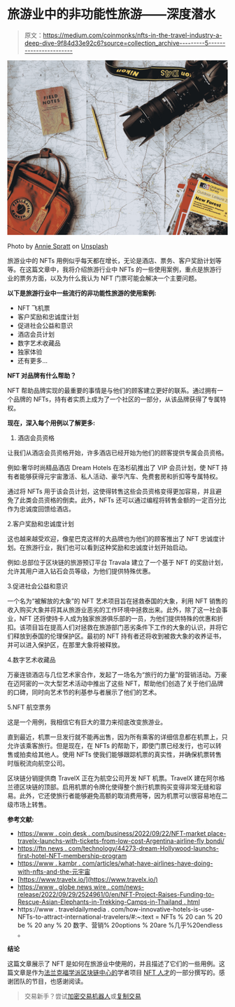 # 旅游业中的非功能性旅游——深度潜水

> 原文：<https://medium.com/coinmonks/nfts-in-the-travel-industry-a-deep-dive-9f84d33e92c6?source=collection_archive---------5----------------------->

![](img/41747c0fc82c92a20a85ebec01cbb235.png)

Photo by [Annie Spratt](https://unsplash.com/@anniespratt?utm_source=medium&utm_medium=referral) on [Unsplash](https://unsplash.com?utm_source=medium&utm_medium=referral)

旅游业中的 NFTs 用例似乎每天都在增长，无论是酒店、票务、客户奖励计划等等。在这篇文章中，我将介绍旅游行业中 NFTs 的一些使用案例，重点是旅游行业的票务方面，以及为什么我认为 NFT 门票可能会解决一个主要问题。

**以下是旅游行业中一些流行的非功能性旅游的使用案例:**

*   NFT 飞机票
*   客户奖励和忠诚度计划
*   促进社会公益和意识
*   酒店会员计划
*   数字艺术收藏品
*   独家体验
*   还有更多…

**NFT 对品牌有什么帮助？**

NFT 帮助品牌实现的最重要的事情是与他们的顾客建立更好的联系。通过拥有一个品牌的 NFTs，持有者实质上成为了一个社区的一部分，从该品牌获得了专属特权。

**现在，深入每个用例以了解更多:**

1.  酒店会员资格

让我们从酒店会员资格开始，许多酒店已经开始为他们的顾客提供专属会员资格。

例如:奢华时尚精品酒店 Dream Hotels 在洛杉矶推出了 VIP 会员计划，使 NFT 持有者能够获得元宇宙激活、私人活动、豪华汽车、免费套房和折扣等专属特权。

通过将 NFTs 用于该会员计划，这使得转售这些会员资格变得更加容易，并且避免了此类会员资格的倒卖。此外，NFTs 还可以通过编程将转售金额的一定百分比作为忠诚度回馈给酒店。

2.客户奖励和忠诚度计划

这也越来越受欢迎，像星巴克这样的大品牌也为他们的顾客推出了 NFT 忠诚度计划。在旅游行业，我们也可以看到这种奖励和忠诚度计划开始启动。

例如:总部位于区块链的旅游预订平台 Travala 建立了一个基于 NFT 的奖励计划，允许其用户进入钻石会员等级，为他们提供特殊优惠。

3.促进社会公益和意识

一个名为“被解放的大象”的 NFT 艺术项目旨在拯救泰国的大象，利用 NFT 销售的收入购买大象并将其从旅游业恶劣的工作环境中拯救出来。此外，除了这一社会事业，NFT 还将使持卡人成为独家旅游俱乐部的一员，为他们提供特殊的优惠和折扣。该项目旨在提高人们对拯救在旅游部门恶劣条件下工作的大象的认识，并将它们释放到泰国的伦理保护区。最初的 NFT 持有者还将收到被救大象的收养证书，并可以进入保护区，在那里大象将被释放。

4.数字艺术收藏品

万豪连锁酒店与几位艺术家合作，发起了一场名为“旅行的力量”的营销活动。万豪在迈阿密的一次大型艺术活动中推出了这些 NFT，帮助他们创造了关于他们品牌的口碑，同时向艺术节的利基参与者展示了他们的艺术。

5.NFT 航空票务

这是一个用例，我相信它有巨大的潜力来彻底改变旅游业。

直到最近，机票一旦发行就不能再出售，因为所有乘客的详细信息都在机票上，只允许该乘客旅行。但是现在，在 NFTs 的帮助下，即使门票已经发行，也可以转售或拍卖给其他人。使用 NFTs 使我们能够跟踪机票的真实性，并确保机票转售时版税流向航空公司。

区块链分销提供商 TravelX 正在为航空公司开发 NFT 机票。TravelX 建在阿尔格兰德区块链的顶部。启用机票的令牌化使得整个旅行机票购买变得非常无缝和容易。此外，它还使旅行者能够避免高额的取消费用等，因为机票可以很容易地在二级市场上转售。

**参考文献:**

*   [https://www . coin desk . com/business/2022/09/22/NFT-market place-travelx-launchs-with-tickets-from-low-cost-Argentina-airline-fly bondi/](https://www.coindesk.com/business/2022/09/22/nft-marketplace-travelx-launches-with-tickets-from-low-cost-argentinian-airline-flybondi/)
*   [https://ftn news . com/technology/44273-dream-Hollywood-launchs-first-hotel-NFT-membership-program](https://ftnnews.com/technology/44273-dream-hollywood-launches-first-hotel-nft-membership-program)
*   [https://www . kambr . com/articles/what-have-airlines-have-doing-with-nfts-and-the-元宇宙](https://www.kambr.com/articles/what-have-airlines-been-doing-with-nfts-and-the-metaverse)
*   [https://www.travelx.io/](https://www.travelx.io/)
*   [https://www . globe news wire . com/news-release/2022/09/29/2524961/0/en/NFT-Project-Raises-Funding-to-Rescue-Asian-Elephants-in-Trekking-Camps-in-Thailand . html](https://www.globenewswire.com/news-release/2022/09/29/2524961/0/en/NFT-Project-Raises-Funding-to-Rescue-Asian-Elephants-in-Trekking-Camps-in-Thailand.html)
*   https://www . traveldailymedia . com/how-innovative-hotels-is-use-NFTs-to-attract-international-travelers/#:~:text = NFTs % 20 can % 20 be % 20 any % 20 数字、营销% 20options % 20are %几乎%20endless 。

**结论**

这篇文章展示了 NFT 是如何在旅游业中使用的，并且描述了它们的一些用例。这篇文章是作为[法兰克福学派区块链中心的](https://www.frankfurt-school.de/)学者项目 [NFT 人才](https://my.nft-talents.io/)的一部分撰写的。感谢团队的节目，也感谢阅读。

> 交易新手？尝试[加密交易机器人](/coinmonks/crypto-trading-bot-c2ffce8acb2a)或[复制交易](/coinmonks/top-10-crypto-copy-trading-platforms-for-beginners-d0c37c7d698c)